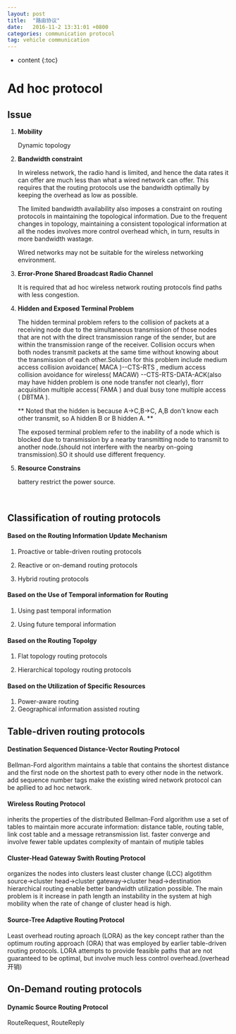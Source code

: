 ```yaml
---
layout: post
title:  "路由协议"
date:   2016-11-2 13:31:01 +0800
categories: communication protocol
tag: vehicle communication 
---
```


* content
{:toc}




# Ad hoc protocol



## Issue

1. **Mobility**

   Dynamic topology

2. **Bandwidth constraint**

   In wireless network, the radio hand is limited, and hence the data rates it can offer are much less  than what a wired network can offer. This requires that the routing protocols use the bandwidth optimally by keeping the overhead as low as possible.

   The limited bandwidth availability also imposes a constraint on routing protocols in maintaining the topological information. Due to the frequent changes in topology, maintaining a  consistent topological information at all the nodes involves more control overhead which, in turn, results in more bandwidth wastage.

   Wired networks may not be suitable for the wireless networking environment.

3. **Error-Prone Shared Broadcast Radio Channel**

   It is required that ad hoc wireless network routing protocols find paths with less congestion.

4. **Hidden and Exposed Terminal Problem**

   The hidden terminal problem refers to the collision of packets at a receiving node due to the simultaneous transmission of those nodes that are not with the direct transmission range of the sender, but are within the transmission range of the receiver. Collision occurs when both nodes transmit packets at the same time without knowing about the transmission of each other.Solution for this problem include medium access collision avoidance( MACA )--CTS-RTS  , medium access collision avoidance for wireless( MACAW) --CTS-RTS-DATA-ACK(also may have hidden problem is one node transfer not clearly), florr acquisition multiple access( FAMA ) and dual busy tone multiple access ( DBTMA ).

   ** Noted that the hidden is because A->C,B->C, A,B don't know each other transmit, so A hidden B or B hidden A. **

   The exposed terminal problem refer to the inability of a  node which is blocked due to transmission by a nearby transmitting node to transmit to another node.(should not interfere with the nearby on-going transmission).SO it  should use different frequency. 

5. **Resource Constrains**

   battery restrict the power source.

   ​


## Classification of routing protocols

#### Based on the Routing Information Update Mechanism

1. Proactive or table-driven routing protocols

2. Reactive or on-demand routing protocols

3. Hybrid routing protocols

#### Based on the Use of Temporal information for Routing

1. Using past temporal information

2. Using future temporal information


#### Based on the Routing Topolgy

1. Flat topology routing protocols

2. Hierarchical topology routing protocols


#### Based on the Utilization of Specific Resources

1. Power-aware routing
2. Geographical information assisted routing

## Table-driven routing protocols
#### Destination Sequenced Distance-Vector Routing Protocol
Bellman-Ford algorithm
maintains a table that contains the shortest distance and the first node on the shortest path to every other node in the network.
add sequence number tags make the existing wired network protocol can be apllied to ad hoc network.
#### Wireless Routing Protocol
inherits the properties of the distributed Bellman-Ford algorithm
use a set of tables to maintain more accurate information: distance table, routing table, link cost table and a message retransmission list.
faster converge and involve fewer table updates
complexity of mantain of mutiple tables
#### Cluster-Head Gateway Swith Routing Protocol
organizes the nodes into clusters
least cluster change (LCC) algotithm
source->cluster head->cluster gateway->cluster head->destination
hierarchical routing enable better bandwidth utilization possible. The main problem is it increase in path length an instability in the system at high mobility when the rate of change of cluster head is high.
#### Source-Tree Adaptive Routing Protocol
Least overhead routing aproach (LORA) as the key concept rather than the optimum routing approach (ORA) that was employed by earlier table-driven routing protocols.
LORA attempts to provide feasible paths that are not guaranteed to be optimal, but involve much less control overhead.(overhead 开销)

## On-Demand routing protocols
#### Dynamic Source Routing Protocol
RouteRequest, RouteReply

